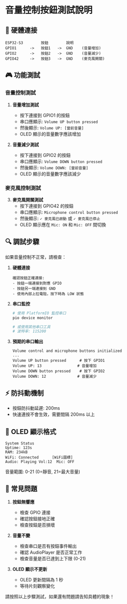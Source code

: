 # 音量控制按鈕測試說明

## 🔧 硬體連接

```
ESP32-S3        按鈕        說明
GPIO1      ->   按鈕1   ->  GND    (音量增加)
GPIO2      ->   按鈕2   ->  GND    (音量減少)
GPIO42     ->   按鈕3   ->  GND    (麥克風開關)
```

## 🎮 功能測試

### 音量控制測試

1. **音量增加測試**
   - 按下連接到 GPIO1 的按鈕
   - 串口應顯示: `Volume UP button pressed`
   - 然後顯示: `Volume UP: [當前音量]`
   - OLED 顯示的音量數字應該增加

2. **音量減少測試**
   - 按下連接到 GPIO2 的按鈕
   - 串口應顯示: `Volume DOWN button pressed`
   - 然後顯示: `Volume DOWN: [當前音量]`
   - OLED 顯示的音量數字應該減少

### 麥克風控制測試

3. **麥克風開關測試**
   - 按下連接到 GPIO42 的按鈕
   - 串口應顯示: `Microphone control button pressed`
   - 然後顯示: `✓ 麥克風已啟動` 或 `✓ 麥克風已停止`
   - OLED 顯示應在 `Mic: ON` 和 `Mic: OFF` 間切換

## 🔍 調試步驟

如果音量控制不正常，請檢查：

1. **硬體連接**

   ```
   確認按鈕正確連接:
   - 按鈕一端連接到對應 GPIO
   - 按鈕另一端連接到 GND
   - 使用內部上拉電阻，按下時為 LOW 狀態
   ```

2. **串口監控**

   ```bash
   # 使用 PlatformIO 監控串口
   pio device monitor
   
   # 或使用其他串口工具
   # 波特率: 115200
   ```

3. **預期的串口輸出**

   ```
   Volume control and microphone buttons initialized
   ...
   Volume UP button pressed      # 按下 GPIO1
   Volume UP: 13                # 音量增加
   Volume DOWN button pressed    # 按下 GPIO2  
   Volume DOWN: 12              # 音量減少
   ```

## ⚡ 防抖動機制

- 按鈕防抖動延遲: 200ms
- 快速連按不會生效，需要間隔 200ms 以上

## 📱 OLED 顯示格式

```
System Status
Uptime: 123s
RAM: 234kB
WiFi: Connected      [WiFi圖標]
Audio: Playing Vol:12  Mic: OFF
```

音量範圍: 0-21 (0=靜音, 21=最大音量)

## 🐛 常見問題

1. **按鈕無響應**
   - 檢查 GPIO 連接
   - 確認按鈕接地正確
   - 檢查按鈕是否損壞

2. **音量不變**
   - 檢查串口是否有按鈕事件輸出
   - 確認 AudioPlayer 是否正常工作
   - 檢查音量是否已達到上下限 (0-21)

3. **OLED 顯示不更新**
   - OLED 更新間隔為 1 秒
   - 等待片刻觀察變化

請按照以上步驟測試，如果還有問題請告知具體的現象！
